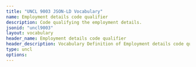 ```yaml
---
title: "UNCL 9003 JSON-LD Vocabulary"
name: Employment details code qualifier
description: Code qualifying the employment details.
jsonid: "uncl9003"
layout: vocabulary
header_name: Employment details code qualifier
header_description: Vocabulary Definition of Employment details code qualifier semantics in HTML format. JSON-LD format is available at [uncl9003.jsonld](/vocabulary/uncl9003.jsonld)
type: uncl
options:
---
```

